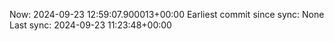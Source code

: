 Now: 2024-09-23 12:59:07.900013+00:00 Earliest commit since sync: None Last sync: 2024-09-23 11:23:48+00:00
